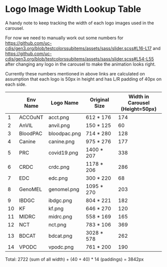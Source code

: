 # Logo Image Width Lookup Table

A handy note to keep tracking the width of each logo images used in the carousel.

For now we need to manually work out some numbers for <https://github.com/uc-cdis/gen3.org/blob/testcolorssubitems/assets/sass/slider.scss#L16-L17> and <https://github.com/uc-cdis/gen3.org/blob/testcolorssubitems/assets/sass/slider.scss#L54-L55> after changing any logo in the carousel to make the animation looks right.

Currently these numbers mentioned in above links are calculated on assumption that each logo is 50px in height and has L/R padding of 40px on each side.

|    | Env Name | Logo Name    | Original Size | Width in Carousel<br>(Height=50px) |
| -- | -------- | ------------ | ------------- | ---------------------------------- |
| 1  | ACCOuNT  | acct.png     | 612 * 176     | 174                                |
| 2  | AnVIL    | anvil.png    | 150 * 125     | 60                                 |
| 3  | BloodPAC | bloodpac.png | 714 * 280     | 128                                |
| 4  | Canine   | canine.png   | 975 * 276     | 177                                |
| 5  | PRC      | covid19.png  | 1400 * 207    | 338                                |
| 6  | CRDC     | crdc.png     | 1178 * 206    | 286                                |
| 7  | EDC      | edc.png      | 300 * 220     | 68                                 |
| 8  | GenoMEL  | genomel.png  | 1095 * 270    | 203                                |
| 9  | IBDGC    | ibdgc.png    | 804 * 221     | 182                                |
| 10 | KF       | kf.png       | 646 * 270     | 120                                |
| 11 | MIDRC    | midrc.png    | 558 * 169     | 165                                |
| 12 | NCT      | nct.png      | 783 * 106     | 369                                |
| 13 | BDCAT    | bdcat.png    | 3028 * 578    | 262                                |
| 14 | VPODC    | vpodc.png    | 761 * 200     | 190                                |

Total: 2722 (sum of all width) + (40 + 40) * 14 (paddings) = 3842px
